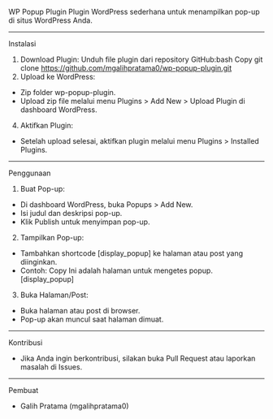 WP Popup Plugin
Plugin WordPress sederhana untuk menampilkan pop-up di situs WordPress Anda.
________________________________________
Instalasi
1.	Download Plugin:
Unduh file plugin dari repository GitHub:bash Copy
git clone https://github.com/mgalihpratama0/wp-popup-plugin.git
2.	Upload ke WordPress:
- Zip folder wp-popup-plugin.
- Upload zip file melalui menu Plugins > Add New > Upload Plugin di dashboard WordPress.

4.	Aktifkan Plugin:
- Setelah upload selesai, aktifkan plugin melalui menu Plugins > Installed Plugins.
________________________________________
Penggunaan
1.	Buat Pop-up:
- Di dashboard WordPress, buka Popups > Add New.
- Isi judul dan deskripsi pop-up.
- Klik Publish untuk menyimpan pop-up.
  
2.	Tampilkan Pop-up:
- Tambahkan shortcode [display_popup] ke halaman atau post yang diinginkan.
- Contoh:
Copy
Ini adalah halaman untuk mengetes popup.
[display_popup]

3.	Buka Halaman/Post:
- Buka halaman atau post di browser.
- Pop-up akan muncul saat halaman dimuat.
________________________________________
Kontribusi
- Jika Anda ingin berkontribusi, silakan buka Pull Request atau laporkan masalah di Issues.
________________________________________
Pembuat
- Galih Pratama (mgalihpratama0)


